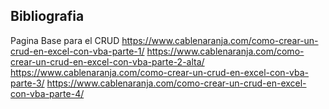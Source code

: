 ## Bibliografia


Pagina Base para el CRUD
https://www.cablenaranja.com/como-crear-un-crud-en-excel-con-vba-parte-1/
https://www.cablenaranja.com/como-crear-un-crud-en-excel-con-vba-parte-2-alta/
https://www.cablenaranja.com/como-crear-un-crud-en-excel-con-vba-parte-3/
https://www.cablenaranja.com/como-crear-un-crud-en-excel-con-vba-parte-4/